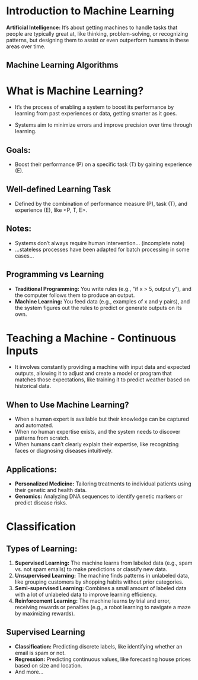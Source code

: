 # Introduction to Machine Learning

**Artificial Intelligence:** It’s about getting machines to handle tasks that people are typically great at, like thinking, problem-solving, or recognizing patterns, but designing them to assist or even outperform humans in these areas over time.

## Machine Learning Algorithms

# What is Machine Learning?

- It’s the process of enabling a system to boost its performance by learning from past experiences or data, getting smarter as it goes.

* Systems aim to minimize errors and improve precision over time through learning.

## Goals:
- Boost their performance (P) on a specific task (T) by gaining experience (E).

## Well-defined Learning Task
- Defined by the combination of performance measure (P), task (T), and experience (E), like <P, T, E>.

## Notes:
- Systems don’t always require human intervention... (incomplete note)
- ...stateless processes have been adapted for batch processing in some cases...

## Programming vs Learning
- **Traditional Programming:** You write rules (e.g., "if x > 5, output y"), and the computer follows them to produce an output.
- **Machine Learning:** You feed data (e.g., examples of x and y pairs), and the system figures out the rules to predict or generate outputs on its own.

# Teaching a Machine - Continuous Inputs

- It involves constantly providing a machine with input data and expected outputs, allowing it to adjust and create a model or program that matches those expectations, like training it to predict weather based on historical data.

## When to Use Machine Learning?

- When a human expert is available but their knowledge can be captured and automated.
- When no human expertise exists, and the system needs to discover patterns from scratch.
- When humans can’t clearly explain their expertise, like recognizing faces or diagnosing diseases intuitively.

## Applications:
- **Personalized Medicine:** Tailoring treatments to individual patients using their genetic and health data.
- **Genomics:** Analyzing DNA sequences to identify genetic markers or predict disease risks.

# Classification

## Types of Learning:
1. **Supervised Learning:** The machine learns from labeled data (e.g., spam vs. not spam emails) to make predictions or classify new data.
2. **Unsupervised Learning:** The machine finds patterns in unlabeled data, like grouping customers by shopping habits without prior categories.
3. **Semi-supervised Learning:** Combines a small amount of labeled data with a lot of unlabeled data to improve learning efficiency.
4. **Reinforcement Learning:** The machine learns by trial and error, receiving rewards or penalties (e.g., a robot learning to navigate a maze by maximizing rewards).

## Supervised Learning
- **Classification:** Predicting discrete labels, like identifying whether an email is spam or not.
- **Regression:** Predicting continuous values, like forecasting house prices based on size and location.
- And more...